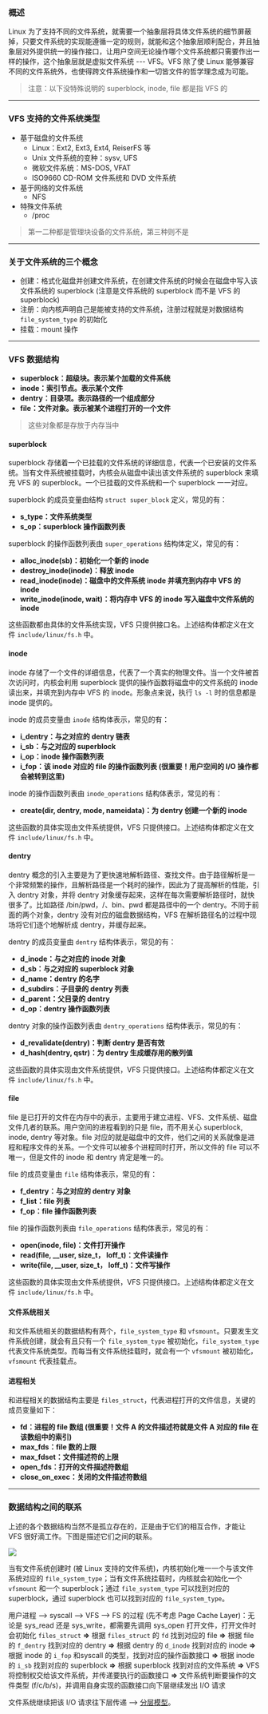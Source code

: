 ### 概述

Linux 为了支持不同的文件系统，就需要一个抽象层将具体文件系统的细节屏蔽掉，只要文件系统的实现能遵循一定的规则，就能和这个抽象层顺利配合，并且抽象层对外提供统一的操作接口，让用户空间无论操作哪个文件系统都只需要作出一样的操作，这个抽象层就是虚拟文件系统 --- VFS。VFS 除了使 Linux 能够兼容不同的文件系统外，也使得跨文件系统操作和一切皆文件的哲学理念成为可能。

> 注意：以下没特殊说明的 superblock, inode, file 都是指 VFS 的

---

### VFS 支持的文件系统类型

- 基于磁盘的文件系统
  - Linux：Ext2, Ext3, Ext4, ReiserFS 等
  - Unix 文件系统的变种：sysv, UFS
  - 微软文件系统：MS-DOS, VFAT
  - ISO9660 CD-ROM 文件系统和 DVD 文件系统
- 基于网络的文件系统
  - NFS
- 特殊文件系统
  - /proc

> 第一二种都是管理块设备的文件系统，第三种则不是

---

### 关于文件系统的三个概念

- 创建：格式化磁盘并创建文件系统，在创建文件系统的时候会在磁盘中写入该文件系统的 superblock (注意是文件系统的 superblock 而不是 VFS 的 superblock)
- 注册：向内核声明自己是能被支持的文件系统，注册过程就是对数据结构 `file_system_type` 的初始化
- 挂载：mount 操作

---

### VFS 数据结构

- **superblock：超级块。表示某个加载的文件系统**
- **inode：索引节点。表示某个文件**
- **dentry：目录项。表示路径的一个组成部分**
- **file：文件对象。表示被某个进程打开的一个文件**

> 这些对象都是存放于内存当中

#### superblock

superblock 存储着一个已挂载的文件系统的详细信息，代表一个已安装的文件系统。当有文件系统被挂载时，内核会从磁盘中读出该文件系统的 superblock 来填充 VFS 的 superblock。一个已挂载的文件系统和一个 superblock 一一对应。

superblock 的成员变量由结构 `struct super_block` 定义，常见的有：

- **s_type：文件系统类型**
- **s_op：superblock 操作函数列表**

superblock 的操作函数列表由 `super_operations` 结构体定义，常见的有：

- **alloc_inode(sb)：初始化一个新的 inode**
- **destroy_inode(inode)：释放 inode**
- **read_inode(inode)：磁盘中的文件系统 inode 并填充到内存中 VFS 的 inode**
- **write_inode(inode, wait)：将内存中 VFS 的 inode 写入磁盘中文件系统的 inode**

这些函数都由具体的文件系统实现，VFS 只提供接口名。上述结构体都定义在文件 `include/linux/fs.h` 中。

#### inode

inode 存储了一个文件的详细信息，代表了一个真实的物理文件。当一个文件被首次访问时，内核会利用 superblock 提供的操作函数将磁盘中的文件系统的 inode 读出来，并填充到内存中 VFS 的 inode。形象点来说，执行 `ls -l` 时的信息都是 inode 提供的。

inode 的成员变量由 `inode` 结构体表示，常见的有：

- **i_dentry：与之对应的 dentry 链表**
- **i_sb：与之对应的 superblock**
- **i_op：inode 操作函数列表**
- **i_fop：该 inode 对应的 file 的操作函数列表 (很重要！用户空间的 I/O 操作都会被转到这里)**

inode 的操作函数列表由 `inode_operations` 结构体表示，常见的有：

- **create(dir, dentry, mode, nameidata)：为 dentry 创建一个新的 inode**

这些函数的具体实现由文件系统提供，VFS 只提供接口。上述结构体都定义在文件 `include/linux/fs.h` 中。

#### dentry

dentry 概念的引入主要是为了更快速地解析路径、查找文件。由于路径解析是一个非常频繁的操作，且解析路径是一个耗时的操作，因此为了提高解析的性能，引入 dentry 对象，并将 dentry 对象缓存起来，这样在每次需要解析路径时，就快很多了。比如路径 /bin/pwd，/、bin、pwd 都是路径中的一个 dentry。不同于前面的两个对象，dentry 没有对应的磁盘数据结构，VFS 在解析路径名的过程中现场将它们逐个地解析成 dentry，并缓存起来。

dentry 的成员变量由 `dentry` 结构体表示，常见的有：

- **d_inode：与之对应的 inode 对象**
- **d_sb：与之对应的 superblock 对象**
- **d_name：dentry 的名字**
- **d_subdirs：子目录的 dentry 列表**
- **d_parent：父目录的 dentry**
- **d_op：dentry 操作函数列表**

dentry 对象的操作函数列表由 `dentry_operations` 结构体表示，常见的有：

- **d_revalidate(dentry)：判断 dentry 是否有效**
- **d_hash(dentry, qstr)：为 dentry 生成缓存用的散列值**

这些函数的具体实现由文件系统提供，VFS 只提供接口。上述结构体都定义在文件 `include/linux/fs.h` 中。

#### file

file 是已打开的文件在内存中的表示，主要用于建立进程、VFS、文件系统、磁盘文件几者的联系。用户空间的进程看到的只是 file，而不用关心 superblock, inode, dentry 等对象。file 对应的就是磁盘中的文件，他们之间的关系就像是进程和程序文件的关系。一个文件可以被多个进程同时打开，所以文件的 file 可以不唯一，但是文件的 inode 和 dentry 肯定是唯一的。

file 的成员变量由 `file` 结构体表示，常见的有：

- **f_dentry：与之对应的 dentry 对象**
- **f_list：file 列表**
- **f_op：file 操作函数列表**

file 的操作函数列表由 `file_operations` 结构体表示，常见的有：

- **open(inode, file)：文件打开操作**
- **read(file, __user, size_t， loff_t)：文件读操作**
- **write(file, __user, size_t， loff_t)：文件写操作**

这些函数的具体实现由文件系统提供，VFS 只提供接口。上述结构体都定义在文件 `include/linux/fs.h` 中。

#### 文件系统相关

和文件系统相关的数据结构有两个，`file_system_type` 和 `vfsmount`。只要发生文件系统创建，就会有且只有一个 `file_system_type` 被初始化，`file_system_type` 代表文件系统类型。而每当有文件系统挂载时，就会有一个 `vfsmount` 被初始化，`vfsmount` 代表挂载点。

#### 进程相关

和进程相关的数据结构主要是 `files_struct`，代表进程打开的文件信息，关键的成员变量如下：

- **fd：进程的 file 数组 (很重要！文件 A  的文件描述符就是文件 A 对应的 file 在该数组中的索引)**
- **max_fds：file 数的上限**
- **max_fdset：文件描述符的上限**
- **open_fds：打开的文件描述符数组**
- **close_on_exec：关闭的文件描述符数组**

---

### 数据结构之间的联系

上述的各个数据结构当然不是孤立存在的，正是由于它们的相互合作，才能让 VFS 很好滴工作。下图是描述它们之间的联系。

![](https://raw.githubusercontent.com/hsxhr-10/picture/master/VFS%E6%95%B0%E6%8D%AE%E7%BB%93%E6%9E%84%E4%B9%8B%E9%97%B4%E7%9A%84%E8%81%94%E7%B3%BB.jpg)

当有文件系统创建时 (被 Linux 支持的文件系统)，内核初始化唯一一个与该文件系统对应的 `file_system_type`；当有文件系统挂载时，内核就会初始化一个 `vfsmount` 和一个 superblock；通过 `file_system_type` 可以找到对应的 superblock，通过 superblock 也可以找到对应的 `file_system_type`。

用户进程 --> syscall --> VFS --> FS 的过程 (先不考虑 Page Cache Layer)：无论是 sys_read 还是 sys_write，都需要先调用 sys_open 打开文件，打开文件时会初始化 `files_struct` **=>**  根据 `files_struct` 的 `fd` 找到对应的 file **=>** 根据 file 的 `f_dentry` 找到对应的 dentry **=>** 根据 dentry 的 `d_inode` 找到对应的 inode **=>** 根据 inode 的 `i_fop` 和syscall 的类型，找到对应的操作函数接口 **=>** 根据 inode 的 `i_sb` 找到对应的 superblock **=>** 根据 superblock 找到对应的文件系统 **=>** VFS 将控制权交给该文件系统，并传递要执行的函数接口 **=>** 文件系统判断要操作的文件类型 (f/c/b/s)，并调用自身实现的函数接口向下层继续发出 I/O 请求

文件系统继续把该 I/O 请求往下层传递 --> [分层模型](https://raw.githubusercontent.com/hsxhr-10/picture/master/%E5%9D%97%E8%AE%BE%E5%A4%87%E5%88%86%E5%B1%82%E5%9B%BE2.jpg)。
